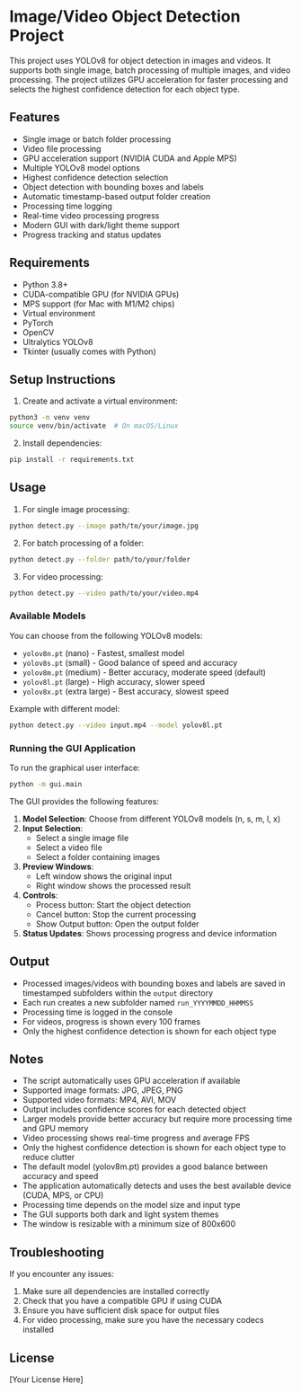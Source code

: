 # Image/Video Object Detection Project

This project uses YOLOv8 for object detection in images and videos. It supports both single image, batch processing of multiple images, and video processing. The project utilizes GPU acceleration for faster processing and selects the highest confidence detection for each object type.

## Features
- Single image or batch folder processing
- Video file processing
- GPU acceleration support (NVIDIA CUDA and Apple MPS)
- Multiple YOLOv8 model options
- Highest confidence detection selection
- Object detection with bounding boxes and labels
- Automatic timestamp-based output folder creation
- Processing time logging
- Real-time video processing progress
- Modern GUI with dark/light theme support
- Progress tracking and status updates

## Requirements
- Python 3.8+
- CUDA-compatible GPU (for NVIDIA GPUs)
- MPS support (for Mac with M1/M2 chips)
- Virtual environment
- PyTorch
- OpenCV
- Ultralytics YOLOv8
- Tkinter (usually comes with Python)

## Setup Instructions

1. Create and activate a virtual environment:
```bash
python3 -m venv venv
source venv/bin/activate  # On macOS/Linux
```

2. Install dependencies:
```bash
pip install -r requirements.txt
```

## Usage

1. For single image processing:
```bash
python detect.py --image path/to/your/image.jpg
```

2. For batch processing of a folder:
```bash
python detect.py --folder path/to/your/folder
```

3. For video processing:
```bash
python detect.py --video path/to/your/video.mp4
```

### Available Models
You can choose from the following YOLOv8 models:
- `yolov8n.pt` (nano) - Fastest, smallest model
- `yolov8s.pt` (small) - Good balance of speed and accuracy
- `yolov8m.pt` (medium) - Better accuracy, moderate speed (default)
- `yolov8l.pt` (large) - High accuracy, slower speed
- `yolov8x.pt` (extra large) - Best accuracy, slowest speed

Example with different model:
```bash
python detect.py --video input.mp4 --model yolov8l.pt
```

### Running the GUI Application

To run the graphical user interface:

```bash
python -m gui.main
```

The GUI provides the following features:

1. **Model Selection**: Choose from different YOLOv8 models (n, s, m, l, x)
2. **Input Selection**: 
   - Select a single image file
   - Select a video file
   - Select a folder containing images
3. **Preview Windows**:
   - Left window shows the original input
   - Right window shows the processed result
4. **Controls**:
   - Process button: Start the object detection
   - Cancel button: Stop the current processing
   - Show Output button: Open the output folder
5. **Status Updates**: Shows processing progress and device information

## Output
- Processed images/videos with bounding boxes and labels are saved in timestamped subfolders within the `output` directory
- Each run creates a new subfolder named `run_YYYYMMDD_HHMMSS`
- Processing time is logged in the console
- For videos, progress is shown every 100 frames
- Only the highest confidence detection is shown for each object type

## Notes
- The script automatically uses GPU acceleration if available
- Supported image formats: JPG, JPEG, PNG
- Supported video formats: MP4, AVI, MOV
- Output includes confidence scores for each detected object
- Larger models provide better accuracy but require more processing time and GPU memory
- Video processing shows real-time progress and average FPS
- Only the highest confidence detection is shown for each object type to reduce clutter
- The default model (yolov8m.pt) provides a good balance between accuracy and speed
- The application automatically detects and uses the best available device (CUDA, MPS, or CPU)
- Processing time depends on the model size and input type
- The GUI supports both dark and light system themes
- The window is resizable with a minimum size of 800x600

## Troubleshooting

If you encounter any issues:

1. Make sure all dependencies are installed correctly
2. Check that you have a compatible GPU if using CUDA
3. Ensure you have sufficient disk space for output files
4. For video processing, make sure you have the necessary codecs installed

## License

[Your License Here] 